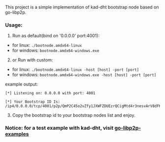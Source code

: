 This project is a simple implementation of kad-dht bootstrap node based on go-libp2p.

### Usage:
1. Run as default(bind on '0.0.0.0' port:4001):
* for linux: `./bootnode.amdx64-linux`
* for windows: `bootnode.amdx64-windows.exe`

2. or Run with custom:
* for linux: `./bootnode.amdx64-linux -host [host] -port [port]`
* for windows: `bootnode.amdx64-windows.exe -host [host] -port [port]`

example output:
```
[*] Listening on: 0.0.0.0 with port: 4001

[*] Your Bootstrap ID Is: /ip4/0.0.0.0/tcp/4001/p2p/QmP2C45o2vZfy1JXWFZDUEzrQCigMtd4r3nesvArV8dFKd
```

3. Copy the bootstrap id to your bootstrap nodes list and enjoy.

### Notice: for a test example with kad-dht, visit [go-libp2p-examples](https://github.com/libp2p/go-libp2p-examples/blob/master/chat-with-rendezvous/chat.go)

